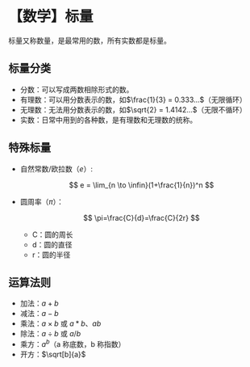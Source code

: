 # 【数学】标量

标量又称数量，是最常用的数，所有实数都是标量。

## 标量分类

- 分数：可以写成两数相除形式的数。
- 有理数：可以用分数表示的数，如$\frac{1}{3} = 0.333...$（无限循环）
- 无理数：无法用分数表示的数，如$\sqrt{2} = 1.4142...$（无限不循环）
- 实数：日常中用到的各种数，是有理数和无理数的统称。

## 特殊标量

- 自然常数/欧拉数（$e$）:

  $$
  e = \lim_{n \to \infin}(1+\frac{1}{n})^n
  $$

- 圆周率（$\pi$）：

  $$
  \pi=\frac{C}{d}=\frac{C}{2r}
  $$

  - C：圆的周长
  - d：圆的直径
  - r：圆的半径

## 运算法则

- 加法：$a+b$
- 减法：$a-b$
- 乘法：$a\times b$ 或 $a * b$、$ab$
- 除法：$a \div b$ 或 $a/b$
- 乘方：$a^b$（a 称底数，b 称指数）
- 开方：$\sqrt[b]{a}$

